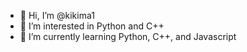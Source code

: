- 👋 Hi, I’m @kikima1
- 👀 I’m interested in Python and C++
- 🌱 I’m currently learning Python, C++, and Javascript


<!---
kikima1/kikima1 is a ✨ special ✨ repository because its `README.md` (this file) appears on your GitHub profile.
You can click the Preview link to take a look at your changes.
--->

